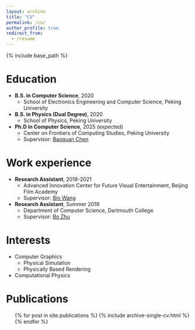 ```yaml
---
layout: archive
title: "CV"
permalink: /cv/
author_profile: true
redirect_from:
  - /resume
---
```


{% include base_path %}

Education
======
* **B.S. in Computer Science**, 2020
  * School of Electronics Engineering and Computer Science, Peking University
* **B.S. in Physics (Dual Degree)**, 2020
  * School of Physics, Peking University
* **Ph.D in Computer Science**, 2025 (expected)
  * Center on Frontiers of Computing Studies, Peking University
  * Supervisor: [Baoquan Chen](https://cfcs.pku.edu.cn/baoquan/)

Work experience
======
* **Research Assistant**, 2018-2021
  * Advanced Innovation Center for Future Visual Entertainment, Beijing Film Academy
  * Supervisor: [Bin Wang](https://binwangbfa.github.io/)
* **Research Assistant**, Summer 2019
  * Department of Computer Science, Dartmouth College
  * Supervisor: [Bo Zhu](https://cs.dartmouth.edu/~bozhu/)

Interests
======
* Computer Graphics
  * Physical Simulation
  * Physically Based Rendering
* Computational Physics

Publications
======
  <ul>{% for post in site.publications %}
    {% include archive-single-cv.html %}
  {% endfor %}</ul>

<!--  
Talks
======
  <ul>{% for post in site.talks %}
    {% include archive-single-talk-cv.html %}
  {% endfor %}</ul>
  
Teaching
======
  <ul>{% for post in site.teaching %}
    {% include archive-single-cv.html %}
  {% endfor %}</ul>
  
Service and leadership
======
* Currently signed in to 43 different slack teams
-->

